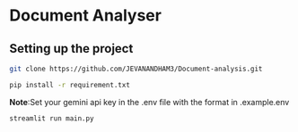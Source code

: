 # Document Analyser

## Setting up the project
```bash
git clone https://github.com/JEVANANDHAM3/Document-analysis.git
```
```bash
pip install -r requirement.txt
```
**Note**:Set your gemini api key in the .env file with the format in .example.env

```basah
streamlit run main.py
```
